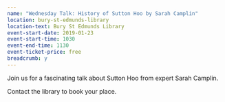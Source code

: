 ```yaml
---
name: "Wednesday Talk: History of Sutton Hoo by Sarah Camplin"
location: bury-st-edmunds-library
location-text: Bury St Edmunds Library
event-start-date: 2019-01-23
event-start-time: 1030
event-end-time: 1130
event-ticket-price: free
breadcrumb: y
---
```


Join us for a fascinating talk about Sutton Hoo from expert Sarah Camplin.

Contact the library to book your place.
